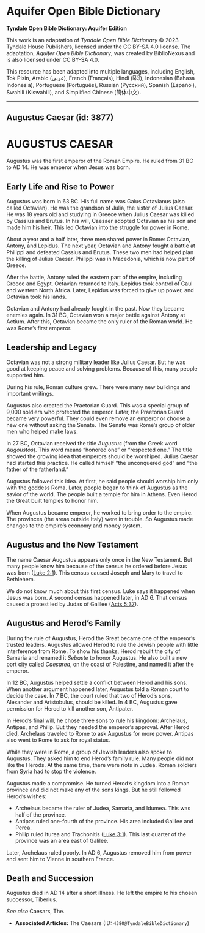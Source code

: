 # Aquifer Open Bible Dictionary

**Tyndale Open Bible Dictionary: Aquifer Edition**

This work is an adaptation of *Tyndale Open Bible Dictionary* © 2023 Tyndale House Publishers, licensed under the CC BY\-SA 4\.0 license. The adaptation, *Aquifer Open Bible Dictionary*, was created by BiblioNexus and is also licensed under CC BY\-SA 4\.0\.

This resource has been adapted into multiple languages, including English, Tok Pisin, Arabic (عربي), French (Français), Hindi (हिंदी), Indonesian (Bahasa Indonesia), Portuguese (Português), Russian (Русский), Spanish (Español), Swahili (Kiswahili), and Simplified Chinese (简体中文).



--------------------------------

## Augustus Caesar (id: 3877)

AUGUSTUS CAESAR
===============

Augustus was the first emperor of the Roman Empire. He ruled from 31 BC to AD 14\. He was emperor when Jesus was born.

Early Life and Rise to Power
----------------------------

Augustus was born in 63 BC. His full name was Gaius Octavianus (also called Octavian). He was the grandson of Julia, the sister of Julius Caesar. He was 18 years old and studying in Greece when Julius Caesar was killed by Cassius and Brutus. In his will, Caesaer adopted Octavian as his son and made him his heir. This led Octavian into the struggle for power in Rome.

About a year and a half later, three men shared power in Rome: Octavian, Antony, and Lepidus. The next year, Octavian and Antony fought a battle at Philippi and defeated Cassius and Brutus. These two men had helped plan the killing of Julius Caesar. Philippi was in Macedonia, which is now part of Greece.

After the battle, Antony ruled the eastern part of the empire, including Greece and Egypt. Octavian returned to Italy. Lepidus took control of Gaul and western North Africa. Later, Lepidus was forced to give up power, and Octavian took his lands.

Octavian and Antony had already fought in the past. Now they became enemies again. In 31 BC, Octavian won a major battle against Antony at Actium. After this, Octavian became the only ruler of the Roman world. He was Rome’s first emperor.

Leadership and Legacy
---------------------

Octavian was not a strong military leader like Julius Caesar. But he was good at keeping peace and solving problems. Because of this, many people supported him.

During his rule, Roman culture grew. There were many new buildings and important writings.

Augustus also created the Praetorian Guard. This was a special group of 9,000 soldiers who protected the emperor. Later, the Praetorian Guard became very powerful. They could even remove an emperor or choose a new one without asking the Senate. The Senate was Rome’s group of older men who helped make laws.

In 27 BC, Octavian received the title *Augustus* (from the Greek word *Augoustos*). This word means “honored one” or “respected one.” The title showed the growing idea that emperors should be worshiped. Julius Caesar had started this practice. He called himself “the unconquered god” and “the father of the fatherland.”

Augustus followed this idea. At first, he said people should worship him only with the goddess Roma. Later, people began to think of Augustus as the savior of the world. The people built a temple for him in Athens. Even Herod the Great built temples to honor him.

When Augustus became emperor, he worked to bring order to the empire. The provinces (the areas outside Italy) were in trouble. So Augustus made changes to the empire’s economy and money system.

Augustus and the New Testament
------------------------------

The name Caesar Augustus appears only once in the New Testament. But many people know him because of the census he ordered before Jesus was born ([Luke 2:1](https://ref.ly/Luke2:1)). This census caused Joseph and Mary to travel to Bethlehem.

We do not know much about this first census. Luke says it happened when Jesus was born. A second census happened later, in AD 6\. That census caused a protest led by Judas of Galilee ([Acts 5:37](https://ref.ly/Acts5:37)).

Augustus and Herod’s Family
---------------------------

During the rule of Augustus, Herod the Great became one of the emperor’s trusted leaders. Augustus allowed Herod to rule the Jewish people with little interference from Rome. To show his thanks, Herod rebuilt the city of Samaria and renamed it *Sebaste* to honor Augustus. He also built a new port city called *Caesarea*, on the coast of Palestine, and named it after the emperor.

In 12 BC, Augustus helped settle a conflict between Herod and his sons. When another argument happened later, Augustus told a Roman court to decide the case. In 7 BC, the court ruled that two of Herod’s sons, Alexander and Aristobulus, should be killed. In 4 BC, Augustus gave permission for Herod to kill another son, Antipater.

In Herod’s final will, he chose three sons to rule his kingdom: Archelaus, Antipas, and Philip. But they needed the emperor’s approval. After Herod died, Archelaus traveled to Rome to ask Augustus for more power. Antipas also went to Rome to ask for royal status.

While they were in Rome, a group of Jewish leaders also spoke to Augustus. They asked him to end Herod’s family rule. Many people did not like the Herods. At the same time, there were riots in Judea. Roman soldiers from Syria had to stop the violence.

Augustus made a compromise. He turned Herod’s kingdom into a Roman province and did not make any of the sons kings. But he still followed Herod’s wishes:

* Archelaus became the ruler of Judea, Samaria, and Idumea. This was half of the province.
* Antipas ruled one\-fourth of the province. His area included Galilee and Perea.
* Philip ruled Iturea and Trachonitis ([Luke 3:1](https://ref.ly/Luke3:1)). This last quarter of the province was an area east of Galilee.

Later, Archelaus ruled poorly. In AD 6, Augustus removed him from power and sent him to Vienne in southern France.

Death and Succession
--------------------

Augustus died in AD 14 after a short illness. He left the empire to his chosen successor, Tiberius.

*See also* Caesars, The.

* **Associated Articles:** The Caesars (ID: `4380@TyndaleBibleDictionary`)

